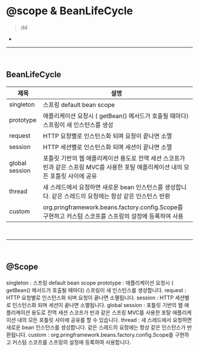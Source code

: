 # @scope & BeanLifeCycle
> dd
*

<hr>
<br>

## BeanLifeCycle
#### 

|제목       |                                                                                                       설명|
|----------|----------------------------------------------------------------------------------------------------------|
|singleton|스프링 default bean scope|
|prototype|애플리케이션 요청시 ( getBean() 메서드가 호출될 때마다) 스프링이 새 인스턴스를 생성|
|request|HTTP 요청별로 인스턴스화 되며 요청이 끝나면 소멸|
|session|HTTP 세션별로 인스턴스화 되며 세션이 끝나면 소멸|
|global session|포틀릿 기반의 웹 애플리케이션 용도로 전역 세션 스코프가 빈과 같은 스프링 MVC를 사용한 포탈 애플리케이션 내의 모든 포틀릿 사이에 공유|
|thread|새 스레드에서 요청하면 새로운 bean 인스턴스를 생성합니다. 같은 스레드의 요청에는 항상 같은 인스턴스 반환|
|custom|org.pringframework.beans.factory.config.Scope를 구현하고 커스텀 스코프를 스프링의 설정에 등록하여 사용|


<br>
<hr>
<br>

## @Scope
#### 

singleton : 스프링 default bean scope
prototype : 애플리케이션 요청시 ( getBean() 메서드가 호출될 때마다) 스프링이 새 인스턴스를 생성합니다.
request : HTTP 요청별로 인스턴스화 되며 요청이 끝나면 소멸됩니다.
session : HTTP 세션별로 인스턴스화 되며 세션이 끝나면 소멸됩니다.
global session : 포틀릿 기반의 웹 애플리케이션 용도로 전역 세션 스코프가 빈과 같은 스프링 MVC를 사용한 포탈 애플리케이션 내의 모든 포틀릿 사이에 공유를 할 수 있습니다.
thread : 새 스레드에서 요청하면 새로운 bean 인스턴스를 생성합니다. 같은 스레드의 요청에는 항상 같은 인스턴스가 반환됩니다.
custom : org.pringframework.beans.factory.config.Scope를 구현하고 커스텀 스코프를 스프링의 설정에 등록하여 사용합니다.

